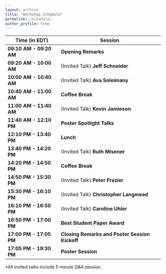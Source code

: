 ```yaml
---
layout: archive
title: "Workshop Schedule"
permalink: /schedule/
author_profile: true
---
```


**Time (in EDT)** | **Session**
------------ | ------------
**09:10 AM - 09:20 AM**  <a ></a> |	**Opening Remarks**
**09:20 AM - 10:00 AM**  <a ></a> |	(Invited Talk) **Jeff Schneider**
**10:00 AM - 10:40 AM**  <a ></a> |	(Invited Talk) **Ava Soleimany**
**10:40 AM - 11:00 AM**  <a ></a> |	**Coffee Break**
**11:00 AM - 11:40 AM**  <a ></a> |	(Invited Talk) **Kevin Jamieson**
**11:40 AM - 12:10 PM**  <a ></a> |	**Poster Spotlight Talks**
**12:10 PM - 13:40 PM**  <a ></a> |	**Lunch**
**13:40 PM - 14:20 PM**  <a ></a> |	(Invited Talk) **Ruth Misener**
**14:20 PM - 14:50 PM**  <a ></a> |	**Coffee Break**
**14:50 PM - 15:30 PM**  <a ></a> |	(Invited Talk) **Peter Frazier**
**15:30 PM - 16:10 PM**  <a ></a> |	(Invited Talk) **Christopher Langmead**
**16:10 PM - 16:50 PM**  <a ></a> |	(Invited Talk) **Caroline Uhler**
**16:50 PM - 17:00 PM**  <a ></a> |	**Best Student Paper Award**
**17:00 PM - 17:05 PM**  <a ></a> |	**Closing Remarks and Poster Session Kickoff**
**17:05 PM - 19:30 PM**  <a ></a> |	**Poster Session**

*All invited talks include 5 minute Q&A session.

